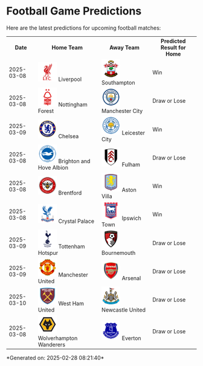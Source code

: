 # Football Game Predictions

Here are the latest predictions for upcoming football matches:

<table>
  <tr>
    <th>Date</th>
    <th>Home Team</th>
    <th>Away Team</th>
    <th>Predicted Result for Home</th>
  </tr>
  <tr>
    <td>2025-03-08</td>
    <td><img src='logos/Liverpool.svg' alt='Liverpool' width='50'> Liverpool</td>
    <td><img src='logos/Southampton.svg' alt='Southampton' width='50'> Southampton</td>
    <td>Win</td>
  </tr>
  <tr>
    <td>2025-03-08</td>
    <td><img src='logos/NottinghamForest.svg' alt='Nottingham Forest' width='50'> Nottingham Forest</td>
    <td><img src='logos/ManchesterCity.svg' alt='Manchester City' width='50'> Manchester City</td>
    <td>Draw or Lose</td>
  </tr>
  <tr>
    <td>2025-03-09</td>
    <td><img src='logos/Chelsea.svg' alt='Chelsea' width='50'> Chelsea</td>
    <td><img src='logos/LeicesterCity.svg' alt='Leicester City' width='50'> Leicester City</td>
    <td>Win</td>
  </tr>
  <tr>
    <td>2025-03-08</td>
    <td><img src='logos/BrightonHoveAlbion.svg' alt='Brighton and Hove Albion' width='50'> Brighton and Hove Albion</td>
    <td><img src='logos/Fulham.svg' alt='Fulham' width='50'> Fulham</td>
    <td>Draw or Lose</td>
  </tr>
  <tr>
    <td>2025-03-08</td>
    <td><img src='logos/Brentford.svg' alt='Brentford' width='50'> Brentford</td>
    <td><img src='logos/AstonVilla.svg' alt='Aston Villa' width='50'> Aston Villa</td>
    <td>Win</td>
  </tr>
  <tr>
    <td>2025-03-08</td>
    <td><img src='logos/CrystalPalace.svg' alt='Crystal Palace' width='50'> Crystal Palace</td>
    <td><img src='logos/IpswichTown.svg' alt='Ipswich Town' width='50'> Ipswich Town</td>
    <td>Win</td>
  </tr>
  <tr>
    <td>2025-03-09</td>
    <td><img src='logos/TottenhamHotspur.svg' alt='Tottenham Hotspur' width='50'> Tottenham Hotspur</td>
    <td><img src='logos/Bournemouth.svg' alt='Bournemouth' width='50'> Bournemouth</td>
    <td>Draw or Lose</td>
  </tr>
  <tr>
    <td>2025-03-09</td>
    <td><img src='logos/ManchesterUnited.svg' alt='Manchester United' width='50'> Manchester United</td>
    <td><img src='logos/Arsenal.svg' alt='Arsenal' width='50'> Arsenal</td>
    <td>Draw or Lose</td>
  </tr>
  <tr>
    <td>2025-03-10</td>
    <td><img src='logos/WestHamUnited.svg' alt='West Ham United' width='50'> West Ham United</td>
    <td><img src='logos/NewcastleUnited.svg' alt='Newcastle United' width='50'> Newcastle United</td>
    <td>Draw or Lose</td>
  </tr>
  <tr>
    <td>2025-03-08</td>
    <td><img src='logos/WolverhamptonWanderers.svg' alt='Wolverhampton Wanderers' width='50'> Wolverhampton Wanderers</td>
    <td><img src='logos/Everton.svg' alt='Everton' width='50'> Everton</td>
    <td>Draw or Lose</td>
  </tr>
</table>
*Generated on: 2025-02-28 08:21:40*

